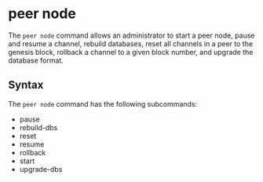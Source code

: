 # peer node

The `peer node` command allows an administrator to start a peer node,
pause and resume a channel, rebuild databases, reset all channels in a peer to the genesis block,
rollback a channel to a given block number, and upgrade the database format.

## Syntax

The `peer node` command has the following subcommands:

  * pause
  * rebuild-dbs
  * reset
  * resume
  * rollback
  * start
  * upgrade-dbs

